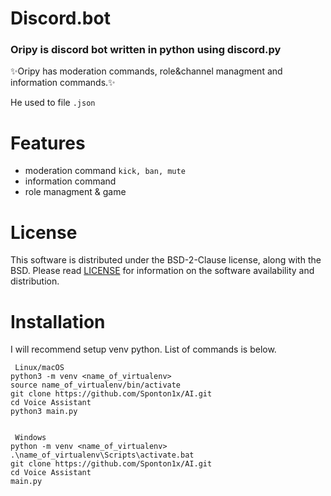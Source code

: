 # Discord.bot
<h3>Oripy is discord bot written in python using discord.py</h3> 

✨Oripy has moderation commands, role&channel managment and information commands.✨


He used to file ```.json```

# Features
* moderation command ```kick, ban, mute ```
* information command
* role managment & game

# License
This software is distributed under the BSD-2-Clause license, along with the BSD. Please read [LICENSE](https://choosealicense.com/licenses/bsd-2-clause/) for information on the software availability and distribution.

# Installation
I will recommend setup venv python. List of commands is below.

     Linux/macOS
    python3 -m venv <name_of_virtualenv>
    source name_of_virtualenv/bin/activate
    git clone https://github.com/Sponton1x/AI.git
    cd Voice Assistant
    python3 main.py


     Windows
    python -m venv <name_of_virtualenv>
    .\name_of_virtualenv\Scripts\activate.bat
    git clone https://github.com/Sponton1x/AI.git
    cd Voice Assistant
    main.py
    
